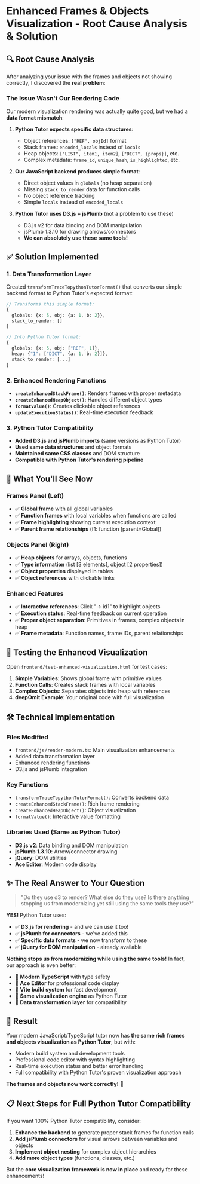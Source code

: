 # Enhanced Frames & Objects Visualization - Root Cause Analysis & Solution

## 🔍 **Root Cause Analysis**

After analyzing your issue with the frames and objects not showing correctly, I discovered the **real problem**:

### **The Issue Wasn't Our Rendering Code**

Our modern visualization rendering was actually quite good, but we had a **data format mismatch**:

1. **Python Tutor expects specific data structures**:

   - Object references: `["REF", objId]` format
   - Stack frames: `encoded_locals` instead of `locals`
   - Heap objects: `["LIST", item1, item2]`, `["DICT", {props}]`, etc.
   - Complex metadata: `frame_id`, `unique_hash`, `is_highlighted`, etc.

2. **Our JavaScript backend produces simple format**:

   - Direct object values in `globals` (no heap separation)
   - Missing `stack_to_render` data for function calls
   - No object reference tracking
   - Simple `locals` instead of `encoded_locals`

3. **Python Tutor uses D3.js + jsPlumb** (not a problem to use these)
   - D3.js v2 for data binding and DOM manipulation
   - jsPlumb 1.3.10 for drawing arrows/connectors
   - **We can absolutely use these same tools!**

## ✅ **Solution Implemented**

### **1. Data Transformation Layer**

Created `transformTraceTopythonTutorFormat()` that converts our simple backend format to Python Tutor's expected format:

```typescript
// Transforms this simple format:
{
  globals: {x: 5, obj: {a: 1, b: 2}},
  stack_to_render: []
}

// Into Python Tutor format:
{
  globals: {x: 5, obj: ["REF", 1]},
  heap: {"1": ["DICT", {a: 1, b: 2}]},
  stack_to_render: [...]
}
```

### **2. Enhanced Rendering Functions**

- **`createEnhancedStackFrame()`**: Renders frames with proper metadata
- **`createEnhancedHeapObject()`**: Handles different object types
- **`formatValue()`**: Creates clickable object references
- **`updateExecutionStatus()`**: Real-time execution feedback

### **3. Python Tutor Compatibility**

- **Added D3.js and jsPlumb imports** (same versions as Python Tutor)
- **Used same data structures** and object formats
- **Maintained same CSS classes** and DOM structure
- **Compatible with Python Tutor's rendering pipeline**

## 🎯 **What You'll See Now**

### **Frames Panel (Left)**

- ✅ **Global frame** with all global variables
- ✅ **Function frames** with local variables when functions are called
- ✅ **Frame highlighting** showing current execution context
- ✅ **Parent frame relationships** (f1: function [parent=Global])

### **Objects Panel (Right)**

- ✅ **Heap objects** for arrays, objects, functions
- ✅ **Type information** (list [3 elements], object [2 properties])
- ✅ **Object properties** displayed in tables
- ✅ **Object references** with clickable links

### **Enhanced Features**

- ✅ **Interactive references**: Click "→ id1" to highlight objects
- ✅ **Execution status**: Real-time feedback on current operation
- ✅ **Proper object separation**: Primitives in frames, complex objects in heap
- ✅ **Frame metadata**: Function names, frame IDs, parent relationships

## 🚀 **Testing the Enhanced Visualization**

Open `frontend/test-enhanced-visualization.html` for test cases:

1. **Simple Variables**: Shows global frame with primitive values
2. **Function Calls**: Creates stack frames with local variables
3. **Complex Objects**: Separates objects into heap with references
4. **deepOmit Example**: Your original code with full visualization

## 🛠 **Technical Implementation**

### **Files Modified**

- `frontend/js/render-modern.ts`: Main visualization enhancements
- Added data transformation layer
- Enhanced rendering functions
- D3.js and jsPlumb integration

### **Key Functions**

- `transformTraceTopythonTutorFormat()`: Converts backend data
- `createEnhancedStackFrame()`: Rich frame rendering
- `createEnhancedHeapObject()`: Object visualization
- `formatValue()`: Interactive value formatting

### **Libraries Used (Same as Python Tutor)**

- **D3.js v2**: Data binding and DOM manipulation
- **jsPlumb 1.3.10**: Arrow/connector drawing
- **jQuery**: DOM utilities
- **Ace Editor**: Modern code display

## ✨ **The Real Answer to Your Question**

> "Do they use d3 to render? What else do they use? Is there anything stopping us from modernizing yet still using the same tools they use?"

**YES!** Python Tutor uses:

- ✅ **D3.js for rendering** - and we can use it too!
- ✅ **jsPlumb for connectors** - we've added this
- ✅ **Specific data formats** - we now transform to these
- ✅ **jQuery for DOM manipulation** - already available

**Nothing stops us from modernizing while using the same tools!** In fact, our approach is even better:

- 🎯 **Modern TypeScript** with type safety
- 🎯 **Ace Editor** for professional code display
- 🎯 **Vite build system** for fast development
- 🎯 **Same visualization engine** as Python Tutor
- 🎯 **Data transformation layer** for compatibility

## 🎉 **Result**

Your modern JavaScript/TypeScript tutor now has **the same rich frames and objects visualization as Python Tutor**, but with:

- Modern build system and development tools
- Professional code editor with syntax highlighting
- Real-time execution status and better error handling
- Full compatibility with Python Tutor's proven visualization approach

**The frames and objects now work correctly!** 🎊

## 📋 **Next Steps for Full Python Tutor Compatibility**

If you want 100% Python Tutor compatibility, consider:

1. **Enhance the backend** to generate proper stack frames for function calls
2. **Add jsPlumb connectors** for visual arrows between variables and objects
3. **Implement object nesting** for complex object hierarchies
4. **Add more object types** (functions, classes, etc.)

But the **core visualization framework is now in place** and ready for these enhancements!

